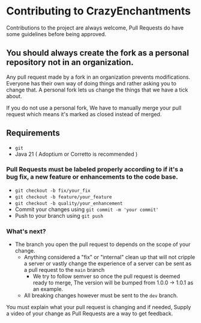 # Contributing to CrazyEnchantments
Contributions to the project are always welcome, Pull Requests do have some guidelines before being approved.

## You should always create the fork as a personal repository not in an organization.
Any pull request made by a fork in an organization prevents modifications. Everyone has their own way of doing things and rather asking you to change that. A personal fork lets us change the things
that we have a tick about.

If you do not use a personal fork, We have to manually merge your pull request which means it's marked as closed instead of merged.

## Requirements
* `git`
* Java 21 ( Adoptium or Corretto is recommended )

### Pull Requests must be labeled properly according to if it's a bug fix, a new feature or enhancements to the code base.
* `git checkout -b fix/your_fix`
* `git checkout -b feature/your_feature`
* `git checkout -b quality/your_enhancement`
* Commit your changes using `git commit -m 'your commit'`
* Push to your branch using `git push`

### What's next?
* The branch you open the pull request to depends on the scope of your change.
    * Anything considered a "fix" or "internal" clean up that will not cripple a server or vastly change the experience of a server can be sent as a pull request to the `main` branch
      * We try to follow semver so once the pull request is deemed ready to merge, The version will be bumped from 1.0.0 -> 1.0.1 as an example.
    * All breaking changes however must be sent to the `dev` branch.

You must explain what your pull request is changing and if needed, Supply a video of your change as Pull Requests are a way to get feedback.